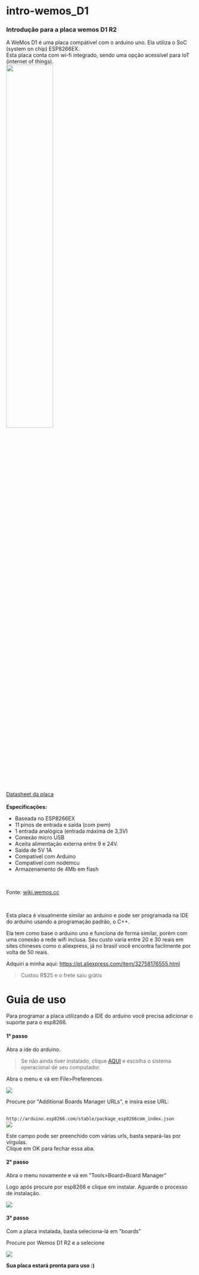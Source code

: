 # intro-wemos_D1
<h3>Introdução para a placa wemos D1 R2</h3>  
  
A WeMos D1 é uma placa compátivel com o arduino uno. Ela utiliza o SoC (system on chip) ESP8266EX. <br/>
Esta placa conta com wi-fi integrado, sendo uma opção acessível para IoT (internet of things).  <br/>
<img width="50%" src="https://user-images.githubusercontent.com/53026536/69000547-24082000-08b0-11ea-93b5-ef82466e5f68.jpg"> <br/>
<a href="https://wiki.wemos.cc/_media/products:d1:d1_v2.0.0.pdf">Datasheet da placa</a> <br/> <br/>
<strong>Especificações:</strong>
<ul>
<li>Baseada no ESP8266EX</li>  
<li>11 pinos de entrada e saída (com pwm)</li>  
<li>1 entrada analógica (entrada máxima de 3,3V)</li>  
<li>Conexão micro USB</li>  
<li>Aceita alimentação externa entre 9 e 24V.</li>  
<li>Saída de 5V 1A</li>  
<li>Compatível com Arduino</li>  
<li>Compatível com nodemcu</li>  
<li>Armazenamento de 4Mb em flash</li>  
</ul> <br/> 

Fonte: <a href="https://wiki.wemos.cc/products:d1:d1">wiki.wemos.cc</a> <br/> 

<br/> 
<p>Esta placa é visualmente similar ao arduino e pode ser programada na IDE do arduino usando a programação padrão, o C++. <p/>

<p>Ela tem como base o arduino uno e funciona de forma similar, porém com uma conexão a rede wifi inclusa. 
Seu custo varia entre 20 e 30 reais em sites chineses como o aliexpress, já no brasil você encontra facilmente por volta de 50 reais. <p/>

<p>Adquiri a minha aqui: <a href="https://pt.aliexpress.com/item/32758176555.html">https://pt.aliexpress.com/item/32758176555.html</a>
<p/>

>Custou R$25 e o frete saiu grátis

<h1>Guia de uso</h1>
<p>Para programar a placa utilizando a IDE do arduino você precisa adicionar o suporte para o esp8266.</p>
<h4>1° passo</h4>
<p>Abra a ide do arduino.</p>

>Se não ainda tiver instalado, clique <a href="https://www.arduino.cc/en/main/software">AQUI</a>
>e escolha o sistema operacional de seu computador.

<p>Abra o menu e vá em File>Preferences</p>
<img src="https://user-images.githubusercontent.com/53026536/69002501-52492800-08cf-11ea-8476-74e373a8c13a.png">
<p>Procure por "Additional Boards Manager URLs", e insira esse URL: </p> <br/>
<code>http://arduino.esp8266.com/stable/package_esp8266com_index.json</code> <br/>
<img src="https://user-images.githubusercontent.com/53026536/69002466-a1428d80-08ce-11ea-87a7-03b7b6f1ed63.png">

<p>Este campo pode ser preenchido com várias urls, basta separá-las por vírgulas. <br/>
 Clique em OK para fechar essa aba.</p>

<h4>2° passo</h4>
<p>Abra o menu novamente e vá em "Tools>Board>Board Manager"</p>
<p>Logo após procure por esp8266 e clique em instalar. Aguarde o processo de instalação.</p>
<img src="https://user-images.githubusercontent.com/53026536/69002522-b2d86500-08cf-11ea-8008-c8f4d5f8ed55.png">

<h4>3° passo</h4>
<p>Com a placa instalada, basta seleciona-lá em "boards"</p>
<p>Procure por Wemos D1 R2 e a selecione</p>
<img src="https://user-images.githubusercontent.com/53026536/69002493-3180d280-08cf-11ea-922c-97b3f91d82b5.png">
<p><strong>Sua placa estará pronta para uso :)</strong></p>


